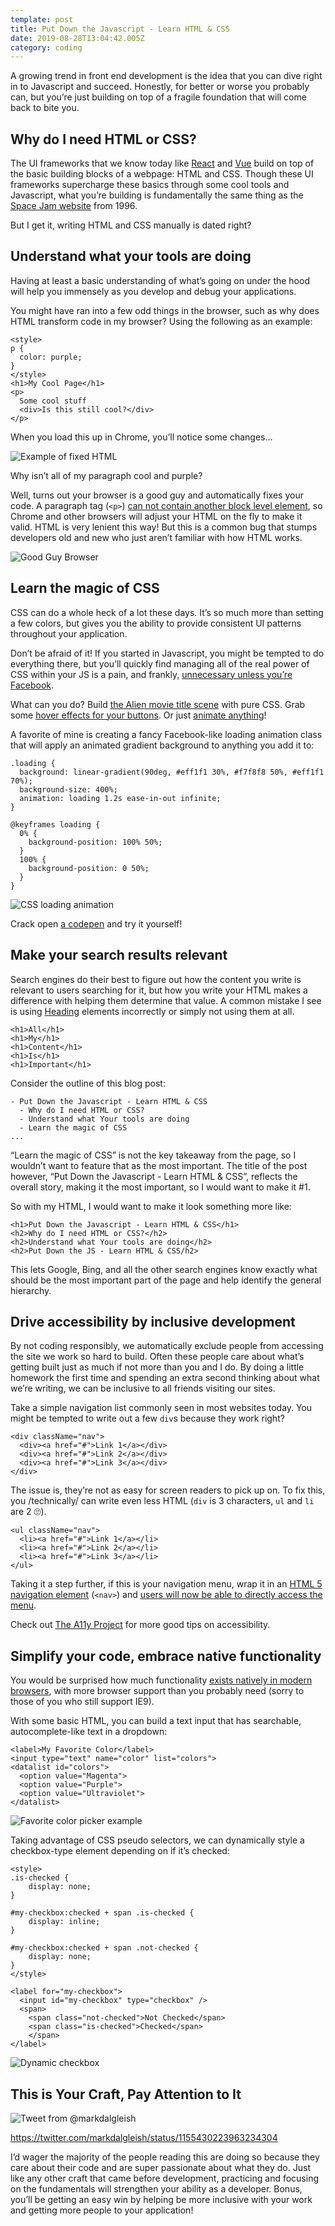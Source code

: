 ```yaml
---
template: post
title: Put Down the Javascript - Learn HTML & CSS
date: 2019-08-28T13:04:42.005Z
category: coding
---
```

A growing trend in front end development is the idea that you can dive right in to Javascript and succeed. Honestly, for better or worse you probably can, but you’re just building on top of a fragile foundation that will come back to bite you.

## Why do I need HTML or CSS?

The UI frameworks that we know today like [React](https://reactjs.org/) and [Vue](https://vuejs.org) build on top of the basic building blocks of a webpage: HTML and CSS. Though these UI frameworks supercharge these basics through some cool tools and Javascript, what you’re building is fundamentally the same thing as the [Space Jam website](https://www.spacejam.com/archive/spacejam/movie/jam.htm) from 1996.

But I get it, writing HTML and CSS manually is dated right?

## Understand what your tools are doing

Having at least a basic understanding of what’s going on under the hood will help you immensely as you develop and debug your applications.

You might have ran into a few odd things in the browser, such as why does HTML transform code in my browser? Using the following as an example:

```
<style>
p {
  color: purple;
}
</style>
<h1>My Cool Page</h1>
<p>
  Some cool stuff
  <div>Is this still cool?</div>
</p>
```

When you load this up in Chrome, you’ll notice some changes…

![Example of fixed HTML](/assets/image-on-2019-08-17-at-20-15-44.png)

Why isn’t all of my paragraph cool and purple?

Well, turns out your browser is a good guy and automatically fixes your code. A paragraph tag (`<p>`) [can not contain another block level element](https://www.w3.org/TR/html401/struct/text.html#h-9.3.1),  so Chrome and other browsers will adjust your HTML on the fly to make it valid. HTML is very lenient this way! But this is a common bug that stumps developers old and new who just aren’t familiar with how HTML works.

![Good Guy Browser](/assets/image-on-2019-08-17-at-20-19-34.png)

## Learn the magic of CSS

CSS can do a whole heck of a lot these days. It’s so much more than setting a few colors, but gives you the ability to provide consistent UI patterns throughout your application.

Don’t be afraid of it! If you started in Javascript, you might be tempted to do everything there, but you’ll quickly find managing all of the real power of CSS within your JS is a pain, and frankly, [unnecessary unless you’re Facebook](https://www.colbyfayock.com/2019/07/you-dont-need-css-in-js-why-i-use-stylesheets).

What can you do? Build [the Alien movie title scene](https://www.colbyfayock.com/2019/07/you-dont-need-css-in-js-why-i-use-stylesheets) with pure CSS. Grab some [hover effects for your buttons](https://ianlunn.github.io/Hover/). Or just [animate anything](https://daneden.github.io/animate.css/)!

A favorite of mine is creating a fancy Facebook-like loading animation class that will apply an animated gradient background to anything you add it to:

```
.loading {
  background: linear-gradient(90deg, #eff1f1 30%, #f7f8f8 50%, #eff1f1 70%);
  background-size: 400%;
  animation: loading 1.2s ease-in-out infinite;
}

@keyframes loading {
  0% {
    background-position: 100% 50%;
  }
  100% {
    background-position: 0 50%;
  }
}
```

![CSS loading animation](/assets/loading-animation.gif)

Crack open [a codepen](https://codepen.io/colbyfayock/pen/aKKoJP) and try it yourself!

## Make your search results relevant

Search engines do their best to figure out how the content you write is relevant to users searching for it, but how you write your HTML makes a difference with helping them determine that value. A common mistake I see is using [Heading](https://developer.mozilla.org/en-US/docs/Web/HTML/Element/Heading_Elements) elements incorrectly or simply not using them at all.

```
<h1>All</h1>
<h1>My</h1>
<h1>Content</h1>
<h1>Is</h1>
<h1>Important</h1>
```

Consider the outline of this blog post:

```
- Put Down the Javascript - Learn HTML & CSS
  - Why do I need HTML or CSS?
  - Understand what Your tools are doing
  - Learn the magic of CSS
...
```

“Learn the magic of CSS” is not the key takeaway from the page, so I wouldn’t want to feature that as the most important. The title of the post however, “Put Down the Javascript - Learn HTML & CSS”, reflects the overall story, making it the most important, so I would want to make it #1.

So with my HTML, I would want to make it look something more like:

```
<h1>Put Down the Javascript - Learn HTML & CSS</h1>
<h2>Why do I need HTML or CSS?</h2>
<h2>Understand what Your tools are doing</h2>
<h2>Put Down the JS - Learn HTML & CSS/h2>
```

This lets Google, Bing, and all the other search engines know exactly what should be the most important part of the page and help identify the general hierarchy.

## Drive accessibility by inclusive development

By not coding responsibly, we automatically exclude people from accessing the site we work so hard to build. Often these people care about what’s getting built just as much if not more than you and I do. By doing a little homework the first time and spending an extra second thinking about what we’re writing, we can be inclusive to all friends visiting our sites.

Take a simple navigation list commonly seen in most websites today. You might be tempted to write out a few `div`s because they work right?

```
<div className="nav">
  <div><a href="#">Link 1</a></div>
  <div><a href="#">Link 2</a></div>
  <div><a href="#">Link 3</a></div>
</div>
```

The issue is, they’re not as easy for screen readers to pick up on. To fix this, you /technically/ can write even less HTML (`div` is 3 characters, `ul` and `li` are 2 🙄).

```
<ul className="nav">
  <li><a href="#">Link 1</a></li>
  <li><a href="#">Link 2</a></li>
  <li><a href="#">Link 3</a></li>
</ul>
```

Taking it a step further, if this is your navigation menu, wrap it in an [HTML 5 navigation element](https://developer.mozilla.org/en-US/docs/Web/HTML/Element/nav) (`<nav>`) and [users will now be able to directly access the menu](https://www.w3.org/WAI/tutorials/menus/structure/#identify-menus).

Check out [The A11y Project](https://a11yproject.com) for more good tips on accessibility.

## Simplify your code, embrace native functionality

You would be surprised how much functionality [exists natively in modern browsers](https://dev.to/ananyaneogi/html-can-do-that-c0n), with more browser support than you probably need (sorry to those of you who still support IE9).

With some basic HTML, you can build a text input that has searchable, autocomplete-like text in a dropdown:

```
<label>My Favorite Color</label>
<input type="text" name="color" list="colors">
<datalist id="colors">
  <option value="Magenta">
  <option value="Purple">
  <option value="Ultraviolet">
</datalist>
```

![Favorite color picker example](/assets/screen-capture-on-2019-07-30-at-21-49-55.gif)

Taking advantage of CSS pseudo selectors, we can dynamically style a checkbox-type element depending on if it’s checked:

```
<style>
.is-checked {
	display: none;
}

#my-checkbox:checked + span .is-checked {
	display: inline;
}

#my-checkbox:checked + span .not-checked {
	display: none;
}
</style>

<label for="my-checkbox">
  <input id="my-checkbox" type="checkbox" />
  <span>
    <span class="not-checked">Not Checked</span>
    <span class="is-checked">Checked</span>
 	</span>
</label>
```

![Dynamic checkbox](/assets/screen-capture-on-2019-07-30-at-21-48-43.gif)

## This is Your Craft, Pay Attention to It

![Tweet from @markdalgleish](/assets/screen-shot-2019-08-28-at-09.11.40.png)

 <https://twitter.com/markdalgleish/status/1155430223963234304> 

I’d wager the majority of the people reading this are doing so because they care about their code and are super passionate about what they do. Just like any other craft that came before development, practicing and focusing on the fundamentals will strengthen your ability as a developer. Bonus, you’ll be getting an easy win by helping be more inclusive with your work and getting more people to your application!
